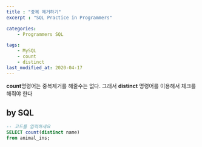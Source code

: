 ```yaml
---
title : "중복 제거하기"
excerpt : "SQL Practice in Programmers"

categories:
    - Programmers SQL

tags:
    - MySQL
    - count
    - distinct
last_modified_at: 2020-04-17
---
```


**count**명령어는 중복제거를 해줄수는 없다. 그래서 **distinct** 명령어를 이용해서 체크를 해줘야 한다  

## by SQL

```sql
-- 코드를 입력하세요
SELECT count(distinct name)
from animal_ins;
```